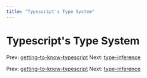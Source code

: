 ```yaml
---
title: "Typescript's Type System"
---
```


# Typescript's Type System

Prev:
[getting-to-know-typescript](getting-to-know-typescript.md)
Next: [type-inference](type-inference.md)

Prev:
[getting-to-know-typescript](getting-to-know-typescript.md)
Next: [type-inference](type-inference.md)
